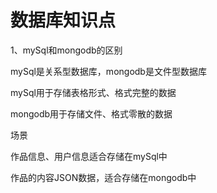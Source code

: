 # 数据库知识点

1、mySql和mongodb的区别

mySql是关系型数据库，mongodb是文件型数据库

mySql用于存储表格形式、格式完整的数据

mongodb用于存储文件、格式零散的数据

场景

作品信息、用户信息适合存储在mySql中

作品的内容JSON数据，适合存储在mongodb中

